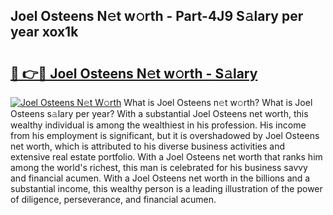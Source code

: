 ## Joel Osteens N𝚎t w𝚘rth - Part-4J9 S𝚊lary per year xox1k

# <h2><a href="http://gc00rke.nevu.top/?p=Joel+Osteens">🔗 👉🔴 Joel Osteens N𝚎t w𝚘rth - S𝚊lary</a></h2>

[![Joel Osteens N𝚎t W𝚘rth](https://i.imgur.com/EBH3L9S.jpeg)](http://gc00rke.nevu.top/?p=Joel+Osteens)
What is Joel Osteens n𝚎t w𝚘rth? What is Joel Osteens s𝚊lary per year?
With a substantial Joel Osteens net worth, this wealthy individual is among the wealthiest in his profession. His income from his employment is significant, but it is overshadowed by Joel Osteens net worth, which is attributed to his diverse business activities and extensive real estate portfolio. With a Joel Osteens net worth that ranks him among the world's richest, this man is celebrated for his business savvy and financial acumen. With a Joel Osteens net worth in the billions and a substantial income, this wealthy person is a leading illustration of the power of diligence, perseverance, and financial acumen.
